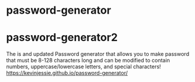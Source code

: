# password-generator
# password-generator2
The is and updated Password generator that allows you to make password that must be 8-128 characters long and can be modified to contain numbers, uppercase/lowercase letters, and special characters! 
https://kevinjessie.github.io/password-generator/
